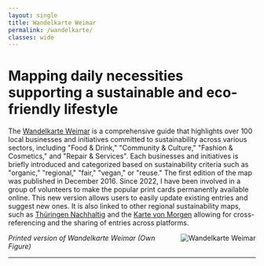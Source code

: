 ```yaml
---
layout: single
title: Wandelkarte Weimar
permalink: /wandelkarte/
classes: wide
---
```


# Mapping daily necessities supporting a sustainable and eco-friendly lifestyle

The <a href="https://weimar.wandelkarten.de/">Wandelkarte Weimar</a> is a comprehensive guide that highlights over 100 local businesses and initiatives committed to sustainability across various sectors, including "Food & Drink," "Community & Culture," "Fashion & Cosmetics," and "Repair & Services". Each businesses and initiatives is briefly introduced and categorized based on sustainability criteria such as "organic," "regional," "fair," "vegan," or "reuse."
The first edition of the map was published in December 2016. Since 2022, I have been involved in a group of volunteers to make the popular print cards permanently available online. This new version allows users to easily update existing entries and suggest new ones. It is also linked to other regional sustainability maps, such as <a href="https://thueringen-nachhaltig.de/">Thüringen Nachhaltig</a> and the <a href="https://www.kartevonmorgen.org/">Karte von Morgen</a> allowing for cross-referencing and the sharing of entries across platforms.

<img style="float: right; margin-left: 20px;" src="/assets/images/wandelkarte.png" alt="Wandelkarte Weimar">

*Printed version of Wandelkarte Weimar (Own Figure)*

---
